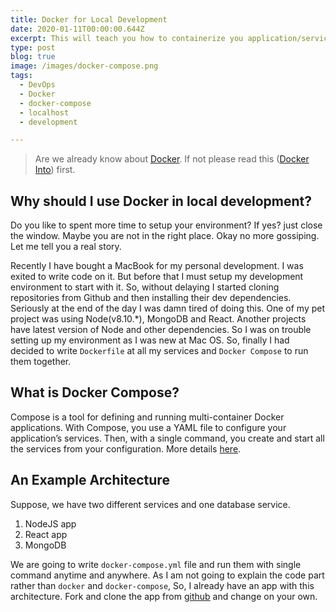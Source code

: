 ```yaml
---
title: Docker for Local Development
date: 2020-01-11T00:00:00.644Z
excerpt: This will teach you how to containerize you application/services and setup development environment.
type: post
blog: true
image: /images/docker-compose.png
tags:
  - DevOps
  - Docker
  - docker-compose
  - localhost
  - development

---
```


> Are we already know about [Docker](https://www.docker.com/). If not please read this ([Docker Into](https://ashraful.dev/posts/introduction-to-docker.html)) first.

## Why should I use Docker in local development?

Do you like to spent more time to setup your environment? If yes? just close the window. Maybe you are not in the right place. Okay no more gossiping. Let me tell you a real story.  

Recently I have bought a MacBook for my personal development. I was exited to write code on it. But before that I must setup my development environment to start with it. So, without delaying I started cloning repositories from Github and then installing their dev dependencies. Seriously at the end of the day I was damn tired of doing this. One of my pet project was using Node(v8.10.*), MongoDB and React. Another projects have latest version of Node and other dependencies. So I was on trouble setting up my environment as I was new at Mac OS. So, finally I had decided to write `Dockerfile` at all my services and `Docker Compose` to run them together.

## What is Docker Compose?

Compose is a tool for defining and running multi-container Docker applications. With Compose, you use a YAML file to configure your application’s services. Then, with a single command, you create and start all the services from your configuration. More details [here](https://docs.docker.com/compose/).

## An Example Architecture

Suppose, we have two different services and one database service. 
1. NodeJS app
2. React app
3. MongoDB

We are going to write `docker-compose.yml` file and run them with single command anytime and anywhere. As I am not going to explain the code part rather than `docker` and `docker-compose`, So, I already have an app with this architecture. Fork and clone the app from [github](https://github.com/iashraful/graphql-mongo-todo) and change on your own.

